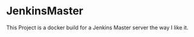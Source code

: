 JenkinsMaster
=============

This Project is a docker build for a Jenkins Master server the way I like it.
